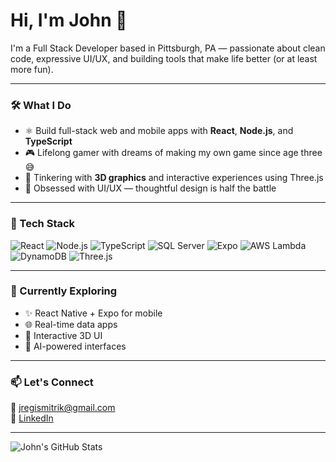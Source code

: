 # Hi, I'm John 👋

I'm a Full Stack Developer based in Pittsburgh, PA — passionate about clean code, expressive UI/UX, and building tools that make life better (or at least more fun).

---

### 🛠️ What I Do

- ⚛️ Build full-stack web and mobile apps with **React**, **Node.js**, and **TypeScript**
- 🎮 Lifelong gamer with dreams of making my own game since age three 😅
- 🧊 Tinkering with **3D graphics** and interactive experiences using Three.js
- 🎨 Obsessed with UI/UX — thoughtful design is half the battle

---

### 🧰 Tech Stack

![React](https://img.shields.io/badge/-React-61DAFB?style=flat-square&logo=react&logoColor=000)
![Node.js](https://img.shields.io/badge/-Node.js-339933?style=flat-square&logo=node.js&logoColor=fff)
![TypeScript](https://img.shields.io/badge/-TypeScript-3178C6?style=flat-square&logo=typescript&logoColor=fff)
![SQL Server](https://img.shields.io/badge/-SQL%20Server-CC2927?style=flat-square&logo=microsoftsqlserver&logoColor=fff)
![Expo](https://img.shields.io/badge/-Expo-000020?style=flat-square&logo=expo&logoColor=white)
![AWS Lambda](https://img.shields.io/badge/-AWS%20Lambda-FF9900?style=flat-square&logo=aws-lambda&logoColor=fff)
![DynamoDB](https://img.shields.io/badge/-DynamoDB-4053D6?style=flat-square&logo=amazon-dynamodb&logoColor=fff)
![Three.js](https://img.shields.io/badge/-Three.js-000000?style=flat-square&logo=three.js&logoColor=white)

---

### 🔭 Currently Exploring

- ✨ React Native + Expo for mobile
- 🌐 Real-time data apps
- 🔺 Interactive 3D UI
- 🧠 AI-powered interfaces

---

### 📫 Let's Connect

📧 jregismitrik@gmail.com  
🔗 [LinkedIn](https://www.linkedin.com/in/jmitrik)

---

![John's GitHub Stats](https://github-readme-stats.vercel.app/api?username=mitrikdev&show_icons=true&theme=tokyonight)
